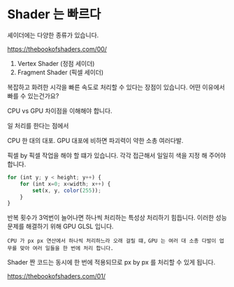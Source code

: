 <h1>Shader 는 빠르다</h1>


셰이더에는 다양한 종류가 있습니다. 

https://thebookofshaders.com/00/

1. Vertex Shader (정점 세이더) 
2. Fragment Shader (픽셀 세이더)  


복잡하고 화려한 시각을 빠른 속도로 처리할 수 있다는 장점이 있습니다.
어떤 이유에서 빠를 수 있는건가요?

CPU vs GPU 차이점을 이해해야 합니다.

일 처리를 한다는 점에서 

CPU 한 대의 대포.
GPU 대포에 비하면 파괴력이 약한 소총 여러다발. 

픽셀 by 픽셀 작업을 해야 할 떄가 있습니다.
각각 접근해서 일일히 색을 지정 해 주어야 합니다.

``` javascript
for (int y; y < height; y++) {
    for (int x=0; x<width; x++) {
        set(x, y, color(255));
    }
}
```

반복 횟수가 3억번이 늘어나면 하나씩 처리하는 특성상 처리하기 힘듭니다.
이러한 성능 문제를 해결하기 위해 GPU GLSL 입니다.

`CPU 가 px px 연산에서 하나씩 처리하느라 오래 걸릴 떄,`
`GPU 는 여러 대 소총 다발이 업무를 맞아 여러 일들을 한 번에 처리 합니다.`

Shader 짠 코드는 동시에 한 번에 적용되므로 px by px 를 처리할 수 있게 됩니다.



https://thebookofshaders.com/01/
